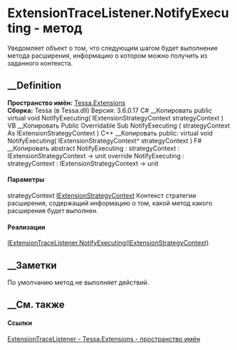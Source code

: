 # ExtensionTraceListener.NotifyExecuting - метод
Уведомляет объект о том, что следующим шагом будет выполнение метода
расширения, информацию о котором можно получить из заданного контекста.
## __Definition
 **Пространство имён:** [Tessa.Extensions](N_Tessa_Extensions.htm)  
 **Сборка:** Tessa (в Tessa.dll) Версия: 3.6.0.17
C# __Копировать
     public virtual void NotifyExecuting(
    	IExtensionStrategyContext strategyContext
    )
VB __Копировать
     Public Overridable Sub NotifyExecuting ( 
    	strategyContext As IExtensionStrategyContext
    )
C++ __Копировать
     public:
    virtual void NotifyExecuting(
    	IExtensionStrategyContext^ strategyContext
    )
F# __Копировать
     abstract NotifyExecuting : 
            strategyContext : IExtensionStrategyContext -> unit 
    override NotifyExecuting : 
            strategyContext : IExtensionStrategyContext -> unit 
#### Параметры
strategyContext
[IExtensionStrategyContext](T_Tessa_Extensions_IExtensionStrategyContext.htm)
     Контекст стратегии расширения, содержащий информацию о том, какой метод какого расширения будет выполнен. 
#### Реализации
[IExtensionTraceListener.NotifyExecuting(IExtensionStrategyContext)](M_Tessa_Extensions_IExtensionTraceListener_NotifyExecuting.htm)  
##  __Заметки
По умолчанию метод не выполняет действий.
## __См. также
#### Ссылки
[ExtensionTraceListener - ](T_Tessa_Extensions_ExtensionTraceListener.htm)
[Tessa.Extensions - пространство имён](N_Tessa_Extensions.htm)
